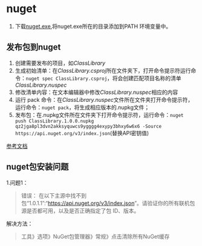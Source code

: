 
# nuget

1. 下载[nuget.exe](https://dist.nuget.org/win-x86-commandline/latest/nuget.exe),将nuget.exe所在的目录添加到PATH 环境变量中。

## 发布包到nuget

1. 创建需要发布的项目，如*ClassLibrary*
2. 生成初始清单：在*ClassLibrary.csproj*所在文件夹下，打开命令提示符运行命令：`nuget spec ClassLibrary.csproj`，将会创建匹配项目名称的清单*ClassLibrary.nuspec*
3. 修改清单内容：在文本编辑器中修改*ClassLibrary.nuspec*相应的内容
4. 运行 pack 命令：在*ClassLibrary.nuspec*文件所在文件夹打开命令提示符，运行命令：`nuget pack`，将生成相应版本的.nupkg文件；
5. 发布包：在.nupkg文件所在文件夹下打开命令提示符，运行命令：`nuget push ClassLibrary.1.0.0.nupkg qz2jga8pl3dvn2akksyquwcs9ygggg4exypy3bhxy6w6x6 -Source https://api.nuget.org/v3/index.json`(替换API密钥值)

[参考文档](https://docs.microsoft.com/zh-cn/nuget/quickstart/create-and-publish-a-package-using-visual-studio-net-framework)

## nuget包安装问题

1.问题1：
> 错误： 在以下主源中找不到包“1.0.1.1”:“<https://api.nuget.org/v3/index.json>”。请验证你的所有联机包源是否都可用，以及是否正确指定了包 ID、版本。

解决方法：
>工具》选项》NuGet包管理器》常规》点击清除所有NuGet缓存
